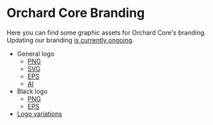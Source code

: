 # Orchard Core Branding

Here you can find some graphic assets for Orchard Core's branding. Updating our branding [is currently ongoing](https://github.com/OrchardCMS/OrchardCore/issues/6279).

- General logo
  - [PNG](graphics/orchard-logo.png)
  - [SVG](graphics/orchard-logo.svg)
  - [EPS](graphics/orchard-logo.eps)
  - [AI](graphics/orchard-logo.ai)
- Black logo
  - [PNG](graphics/orchard-logo-black.png)
  - [EPS](graphics/orchard-logo-black.eps)
- [Logo variations](graphics/orchard-logo-variations.png)